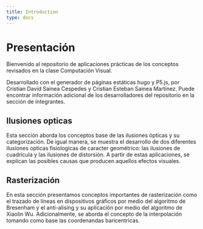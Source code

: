 ```yaml
---
title: Introduction
type: docs
---
```


# Presentación

Bienvenido al repositorio de aplicaciones prácticas de los conceptos revisados en la clase Computación Visual. 

Desarrollado con el generador de páginas estáticas hugo y P5.js, por Cristian David Sainea Cespedes y Cristian Esteban Sainea Martinez. Puede encontrar información adicional de los desarrolladores del repositorio en la sección de integrantes.

## Ilusiones opticas

Esta sección aborda los conceptos base de las ilusiones ópticas y su categorización. De igual manera, se muestra el desarrollo de dos diferentes ilusiones opticas fisiologicas de caracter geométrico: las ilusiones de cuadrícula y las ilusiones de distorsión. A partir de estas aplicaciones, se explican las posibles causas que producen aquellos efectos visuales. 

## Rasterización

En esta sección presentamos conceptos importantes de rasterización como el trazado de líneas en dispositivos gráficos por medio del algoritmo de Bresenham y el anti-alising y su aplicación por medio del algoritmo de Xiaolin Wu. Adicionalmente, se aborda el concepto de la interpolación tomando como base las coordenandas baricentricas. 